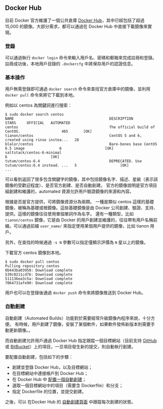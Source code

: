 ## Docker Hub
目前 Docker 官方維護了一個公共倉庫 [Docker Hub](https://hub.docker.com/)，其中已經包括了超過 15,000 的鏡像。大部分需求，都可以通過在 Docker Hub 中直接下載鏡像來實現。

### 登錄
可以通過執行 `docker login` 命令來輸入用戶名、密碼和郵箱來完成註冊和登錄。
註冊成功後，本地用戶目錄的 `.dockercfg` 中將保存用戶的認證信息。

### 基本操作
用戶無需登錄即可通過 `docker search` 命令來查找官方倉庫中的鏡像，並利用 `docker pull` 命令來將它下載到本地。

例如以 centos 為關鍵詞進行搜索：
```
$ sudo docker search centos
NAME                                            DESCRIPTION                                     STARS     OFFICIAL   AUTOMATED
centos                                          The official build of CentOS.                   465       [OK]
tianon/centos                                   CentOS 5 and 6, created using rinse instea...   28
blalor/centos                                   Bare-bones base CentOS 6.5 image                6                    [OK]
saltstack/centos-6-minimal                                                                      6                    [OK]
tutum/centos-6.4                                DEPRECATED. Use tutum/centos:6.4 instead. ...   5                    [OK]
...
```
可以看到返回了很多包含關鍵字的鏡像，其中包括鏡像名字、描述、星級（表示該鏡像的受歡迎程度）、是否官方創建、是否自動創建。
官方的鏡像說明是官方項目組創建和維護的，automated 資源允許用戶驗證鏡像的來源和內容。

根據是否是官方提供，可將鏡像資源分為兩類。
一種是類似 centos 這樣的基礎鏡像，被稱為基礎或根鏡像。這些基礎鏡像是由 Docker 公司創建、驗證、支持、提供。這樣的鏡像往往使用單個單詞作為名字。
還有一種類型，比如 `tianon/centos` 鏡像，它是由 Docker 的用戶創建並維護的，往往帶有用戶名稱前綴。可以通過前綴 `user_name/` 來指定使用某個用戶提供的鏡像，比如 tianon 用戶。

另外，在查找的時候通過 `-s N` 參數可以指定僅顯示評價為 `N` 星以上的鏡像。

下載官方 centos 鏡像到本地。
```
$ sudo docker pull centos
Pulling repository centos
0b443ba03958: Download complete
539c0211cd76: Download complete
511136ea3c5a: Download complete
7064731afe90: Download complete
```
用戶也可以在登錄後通過 `docker push` 命令來將鏡像推送到 Docker Hub。

### 自動創建
自動創建（Automated Builds）功能對於需要經常升級鏡像內程序來說，十分方便。
有時候，用戶創建了鏡像，安裝了某個軟件，如果軟件發佈新版本則需要手動更新鏡像。。

而自動創建允許用戶通過 Docker Hub 指定跟蹤一個目標網站（目前支持 [GitHub](github.org) 或 [BitBucket](bitbucket.org)）上的項目，一旦項目發生新的提交，則自動執行創建。

要配置自動創建，包括如下的步驟：
* 創建並登錄 Docker Hub，以及目標網站；
* 在目標網站中連接帳戶到 Docker Hub；
* 在 Docker Hub 中 [配置一個自動創建](https://registry.hub.docker.com/builds/add/)；
* 選取一個目標網站中的項目（需要含 Dockerfile）和分支；
* 指定 Dockerfile 的位置，並提交創建。

之後，可以 在Docker Hub 的 [自動創建頁面](https://registry.hub.docker.com/builds/) 中跟蹤每次創建的狀態。
